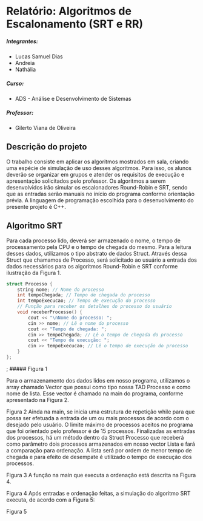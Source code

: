 # Relatório: Algoritmos de Escalonamento (SRT e RR)

##### Integrantes: 
+ Lucas Samuel Dias
+ Andreia
+ Nathália

##### Curso: 
+ ADS - Análise e Desenvolvimento de Sistemas

##### Professor: 
+ Gilerto Viana de Oliveira
  
## Descrição do projeto

O trabalho consiste em aplicar os algoritmos mostrados em sala, criando uma espécie de simulação de uso desses algoritmos. Para isso, os alunos deverão se organizar em grupos e atender os requisitos de execução e apresentação solicitados pelo professor.
Os algoritmos a serem desenvolvidos irão simular os escalonadores Round-Robin e SRT, sendo que as entradas serão manuais no início do programa conforme orientação prévia.
A linguagem de programação escolhida para o desenvolvimento do presente projeto é C++.

## Algoritmo SRT

Para cada processo lido, deverá ser armazenado o nome, o tempo de processamento pela CPU e o tempo de chegada do mesmo. Para a leitura desses dados, utilizamos o tipo abstrato de dados Struct. Através dessa Struct que chamamos de Processo, será solicitado ao usuário a entrada dos dados necessários para os algoritmos Round-Robin e SRT conforme ilustração da Figura 1.

~~~c++
struct Processo {
    string nome; // Nome do processo
    int tempoChegada; // Tempo de chegada do processo
    int tempoExecucao; // Tempo de execução do processo
    // Função para receber os detalhes do processo do usuário
    void receberProcesso() {
        cout << "\nNome do processo: ";
        cin >> nome; // Lê o nome do processo
        cout << "Tempo de chegada: ";
        cin >> tempoChegada; // Lê o tempo de chegada do processo
        cout << "Tempo de execução: ";
        cin >> tempoExecucao; // Lê o tempo de execução do processo
    }
};
~~~
<div allign="center">;
##### Figura 1
</div>

Para o armazenamento dos dados lidos em nosso programa, utilizamos o array chamado Vector que possui como tipo nossa TAD Processo e como nome de lista. Esse vector é chamado na main do programa, conforme apresentado na Figura 2.

Figura 2
	Ainda na main, se inicia uma estrutura de repetição while para que possa ser efetuada a entrada de um ou mais processos de acordo com o desejado pelo usuário. O limite máximo de processos aceitos no programa que foi orientado pelo professor é de 15 processos.
	Finalizadas as entradas dos processos, há um método dentro da Struct Processo que receberá como parâmetro dois processos armazenados em nosso vector Lista e fará a comparação para ordenação. A lista será por ordem de menor tempo de chegada e para efeito de desempate é utilizado o tempo de execução dos processos.

Figura 3
A função na main que executa a ordenação está descrita na Figura 4.

Figura 4
Após entradas e ordenação feitas, a simulação do algoritmo SRT executa, de acordo com a Figura 5:

Figura 5

